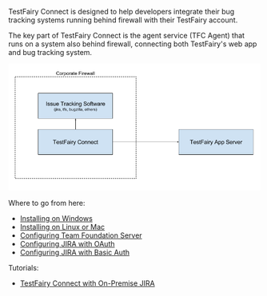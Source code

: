 
TestFairy Connect is designed to help developers integrate their bug tracking systems running behind firewall with their  TestFairy account.

The key part of TestFairy Connect is the agent service (TFC Agent) that runs on a system also behind firewall, connecting both TestFairy's web app and bug tracking system.

![Overview](/img/testfairy-connect/0-overview.png)

Where to go from here:

- [Installing on Windows](/TestFairy_Connect/Installing_on_Windows.html)
- [Installing on Linux or Mac](/TestFairy_Connect/Installing_on_Linux_or_Mac.html)
- [Configuring Team Foundation Server](/TestFairy_Connect/Configuring_TFS.html)
- [Configuring JIRA with OAuth](/TestFairy_Connect/Configuring_JIRA_with_OAuth.html)
- [Configuring JIRA with Basic Auth](/TestFairy_Connect/Configuring_JIRA.html)

Tutorials:

- [TestFairy Connect with On-Premise JIRA](https://www.youtube.com/watch?v=SdEHd8jNsOM)
